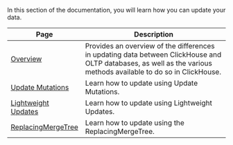 
In this section of the documentation, you will learn how you can update your data.

| Page                                                                 | Description                                                                                                                                                      |
|----------------------------------------------------------------------|------------------------------------------------------------------------------------------------------------------------------------------------------------------|
| [Overview](/updating-data/overview)                          | Provides an overview of the differences in updating data between ClickHouse and OLTP databases, as well as the various methods available to do so in ClickHouse. |
| [Update Mutations](/managing-data/update_mutations)          | Learn how to update using Update Mutations.                                                                                                                      |
| [Lightweight Updates](/guides/developer/lightweight-update)  | Learn how to update using Lightweight Updates.                                                                                                                   |
| [ReplacingMergeTree](/guides/replacing-merge-tree)           | Learn how to update using the ReplacingMergeTree.                                                                                                                |
